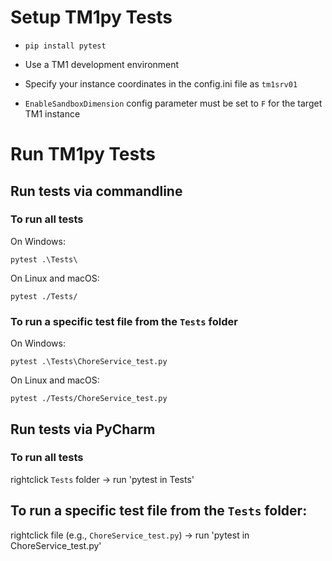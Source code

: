 # Setup TM1py Tests

- `pip install pytest`

- Use a TM1 development environment

- Specify your instance coordinates in the config.ini file as `tm1srv01`

- `EnableSandboxDimension` config parameter must be set to `F` for the target TM1 instance

# Run TM1py Tests

## Run tests via commandline 

### To run all tests

On Windows:

`pytest .\Tests\`

On Linux and macOS:

`pytest ./Tests/`

### To run a specific test file from the `Tests` folder

On Windows:

`pytest .\Tests\ChoreService_test.py`

On Linux and macOS:

`pytest ./Tests/ChoreService_test.py`

## Run tests via PyCharm

### To run all tests

rightclick `Tests` folder -> run 'pytest in Tests'

## To run a specific test file from the `Tests` folder:
rightclick file (e.g., `ChoreService_test.py`) -> run 'pytest in ChoreService_test.py'
